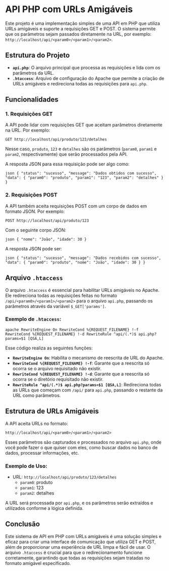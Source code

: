 # API PHP com URLs Amigáveis

Este projeto é uma implementação simples de uma API em PHP que utiliza URLs amigáveis e suporte a requisições GET e POST. O sistema permite que os parâmetros sejam passados diretamente na URL, por exemplo: ``http://localhost/api/<param0>/<param1>/<param2>``.

## Estrutura do Projeto

- **``api.php``**: O arquivo principal que processa as requisições e lida com os parâmetros da URL.
- **``.htaccess``**: Arquivo de configuração do Apache que permite a criação de URLs amigáveis e redireciona todas as requisições para ``api.php``.

## Funcionalidades

### 1. Requisições GET
A API pode lidar com requisições GET que aceitam parâmetros diretamente na URL. Por exemplo:

``GET http://localhost/api/produto/123/detalhes``

Nesse caso, ``produto``, ``123`` e ``detalhes`` são os parâmetros (``param0``, ``param1`` e ``param2``, respectivamente) que serão processados pela API.

A resposta JSON para essa requisição pode ser algo como:

``json
{
    "status": "sucesso",
    "message": "Dados obtidos com sucesso",
    "data": {
        "param0": "produto",
        "param1": "123",
        "param2": "detalhes"
    }
}
``

### 2. Requisições POST
A API também aceita requisições POST com um corpo de dados em formato JSON. Por exemplo:

``POST http://localhost/api/produto/123``

Com o seguinte corpo JSON:

``json
{
    "nome": "João",
    "idade": 30
}
``

A resposta JSON pode ser:

``json
{
    "status": "sucesso",
    "message": "Dados recebidos com sucesso",
    "data": {
        "param0": "produto",
        "nome": "João",
        "idade": 30
    }
}
``

## Arquivo ``.htaccess``
O arquivo ``.htaccess`` é essencial para habilitar URLs amigáveis no Apache. Ele redireciona todas as requisições feitas no formato ``/api/<param0>/<param1>/<param2>`` para o arquivo ``api.php``, passando os parâmetros através da variável ``$_GET['params']``.

### Exemplo de ``.htaccess``:

``apache
RewriteEngine On
RewriteCond %{REQUEST_FILENAME} !-f
RewriteCond %{REQUEST_FILENAME} !-d
RewriteRule ^api/(.*)$ api.php?params=$1 [QSA,L]
``

Esse código realiza as seguintes funções:
- **``RewriteEngine On``**: Habilita o mecanismo de reescrita de URL do Apache.
- **``RewriteCond %{REQUEST_FILENAME} !-f``**: Garante que a reescrita só ocorra se o arquivo requisitado não existir.
- **``RewriteCond %{REQUEST_FILENAME} !-d``**: Garante que a reescrita só ocorra se o diretório requisitado não existir.
- **``RewriteRule ^api/(.*)$ api.php?params=$1 [QSA,L]``**: Redireciona todas as URLs que começam com ``/api/`` para ``api.php``, passando o restante da URL como parâmetros.

## Estrutura de URLs Amigáveis

A API aceita URLs no formato:

``http://localhost/api/<param0>/<param1>/<param2>``

Esses parâmetros são capturados e processados no arquivo ``api.php``, onde você pode fazer o que quiser com eles, como buscar dados no banco de dados, processar informações, etc.

### Exemplo de Uso:

- URL: ``http://localhost/api/produto/123/detalhes``
    - ``param0``: produto
    - ``param1``: 123
    - ``param2``: detalhes

A URL será processada por ``api.php``, e os parâmetros serão extraídos e utilizados conforme a lógica definida.

## Conclusão

Este sistema de API em PHP com URLs amigáveis é uma solução simples e eficaz para criar uma interface de comunicação que utiliza GET e POST, além de proporcionar uma experiência de URL limpa e fácil de usar. O arquivo ``.htaccess`` é crucial para que o redirecionamento funcione corretamente, garantindo que todas as requisições sejam tratadas no formato amigável especificado.
